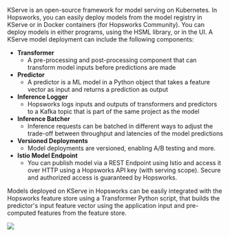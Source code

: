 KServe is an open-source framework for model serving on Kubernetes.
In Hopsworks, you can easily deploy models from the model registry in KServe or in Docker containers (for Hopsworks Community). You can deploy models in either programs, using the HSML library, or in the UI. A KServe model deployment can include the following components:

 - **Transformer**
    - A pre-processing and post-processing component that can transform model inputs before predictions are made
 - **Predictor** 
    - A predictor is a ML model in a Python object that takes a feature vector as input and returns a prediction as output
 - **Inference Logger**
    - Hopsworks logs inputs and outputs of transformers and predictors to a Kafka topic that is part of the same project as the model
 - **Inference Batcher**
    - Inference requests can be batched in different ways to adjust the trade-off between throughput and latencies of the model predictions
 - **Versioned Deployments**
    - Model deployments are versioned, enabling A/B testing and more.
 - **Istio Model Endpoint**
    - You can publish model via a REST Endpoint using Istio and access it over HTTP using a Hopsworks API key (with serving scope). Secure and authorized access is guaranteed by Hopsworks.

Models deployed on KServe in Hopsworks can be easily integrated with the Hopsworks feature store using a Transformer Python script, that builds the predictor's input feature vector using the application input and pre-computed features from the feature store.

<img src="/assets/images/concepts/mlops/kserve.svg">
